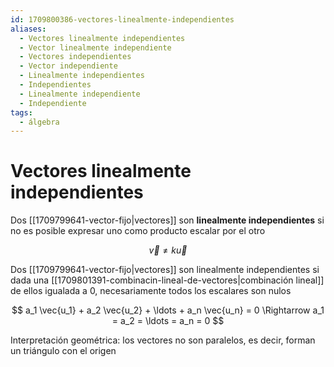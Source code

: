 ```yaml
---
id: 1709800386-vectores-linealmente-independientes
aliases:
  - Vectores linealmente independientes
  - Vector linealmente independiente
  - Vectores independientes
  - Vector independiente
  - Linealmente independientes
  - Independientes
  - Linealmente independiente
  - Independiente
tags:
  - álgebra
---
```


# Vectores linealmente independientes

Dos [[1709799641-vector-fijo|vectores]] son **linealmente independientes** si no es posible expresar uno como producto escalar por el otro

$$
\vec{v} \neq k \vec{u}
$$

Dos [[1709799641-vector-fijo|vectores]] son linealmente independientes si dada una [[1709801391-combinacin-lineal-de-vectores|combinación lineal]] de ellos igualada a $0$, necesariamente todos los escalares son nulos

$$
a_1 \vec{u_1} + a_2 \vec{u_2} + \ldots + a_n \vec{u_n} = 0 \Rightarrow a_1 = a_2 = \ldots = a_n = 0
$$

Interpretación geométrica: los vectores no son paralelos, es decir, forman un triángulo con el origen

